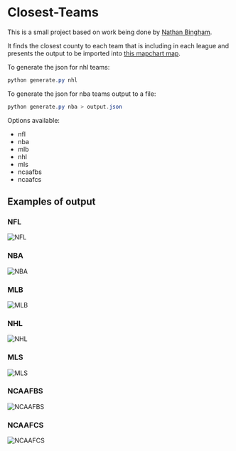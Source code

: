 # Closest-Teams

This is a small project based on work being done by [Nathan Bingham](https://www.reddit.com/user/nbingham196).

It finds the closest county to each team that is including in each league and presents the output to be imported into [this mapchart map](https://mapchart.net/usa-counties.html).

To generate the json for nhl teams:
```powershell
python generate.py nhl
```

To generate the json for nba teams output to a file:
```powershell
python generate.py nba > output.json
```

Options available:
* nfl
* nba
* mlb
* nhl
* mls
* ncaafbs
* ncaafcs

## Examples of output

### NFL

![NFL](images/nfl.png?raw=true "NFL")

### NBA

![NBA](images/nba.png?raw=true "NBA")

### MLB

![MLB](images/mlb.png?raw=true "MLB")

### NHL

![NHL](images/nhl.png?raw=true "NHL")

### MLS

![MLS](images/mls.png?raw=true "MLS")

### NCAAFBS

![NCAAFBS](images/ncaafbs.png?raw=true "NCAAFBS")

### NCAAFCS

![NCAAFCS](images/ncaafcs.png?raw=true "NCAAFCS")